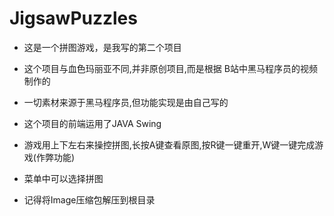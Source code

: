 # JigsawPuzzles
* 这是一个拼图游戏，是我写的第二个项目
* 这个项目与血色玛丽亚不同,并非原创项目,而是根据 B站中黑马程序员的视频制作的
* 一切素材来源于黑马程序员,但功能实现是由自己写的
* 这个项目的前端运用了JAVA Swing


* 游戏用上下左右来操控拼图,长按A键查看原图,按R键一键重开,W键一键完成游戏(作弊功能)
* 菜单中可以选择拼图
* 记得将Image压缩包解压到根目录
